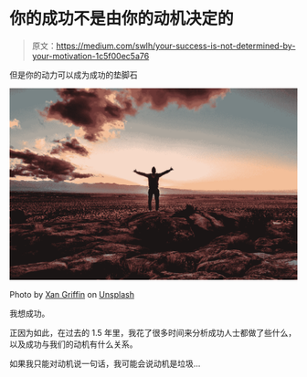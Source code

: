 # 你的成功不是由你的动机决定的

> 原文：<https://medium.com/swlh/your-success-is-not-determined-by-your-motivation-1c5f00ec5a76>

但是你的动力可以成为成功的垫脚石

![](img/302a2593715c14e69bd88d49eb5232c7.png)

Photo by [Xan Griffin](https://unsplash.com/@xangriffin?utm_source=medium&utm_medium=referral) on [Unsplash](https://unsplash.com?utm_source=medium&utm_medium=referral)

我想成功。

正因为如此，在过去的 1.5 年里，我花了很多时间来分析成功人士都做了些什么，以及成功与我们的动机有什么关系。

如果我只能对动机说一句话，我可能会说动机是垃圾…